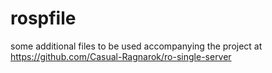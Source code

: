 # rospfile
some additional files to be used accompanying the project at https://github.com/Casual-Ragnarok/ro-single-server
